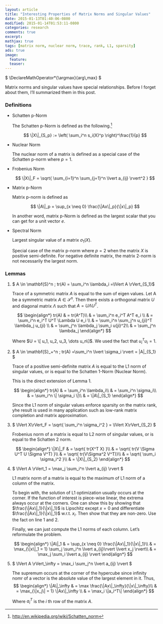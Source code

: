 ```yaml
---
layout: article
title: "Interesting Properties of Matrix Norms and Singular Values"
date: 2015-01-13T01:40:06-0800
modified: 2015-01-14T01:53:11-0800
categories: research
comments: true
excerpt:
mathjax: true
tags: [matrix norm, nuclear norm, trace, rank, L1, sparsity]
ads: true
image:
  feature:
  teaser:
---
```


<div tyle="display:none">
  $
    \DeclareMathOperator*{\argmax}{arg\,max}
  $
</div>

Matrix norms and singular values have special relationships. Before I forget about them, I’ll summarized them in this post.

### Definitions
* Schatten p-Norm

    The Schatten p-Norm is defined as the following.[^2]

    $$
    \|X\|_{S_p} := \left( \sum_i^n s_i(X)^p \right)^\frac{1}{p}
    $$

* Nuclear Norm

    The nuclear norm of a matrix is defined as a special case of the Schatten p-norm where $p=1$.


* Frobenius Norm

    $$
    \|X\|_F = \sqrt{ \sum_{i=1}^n \sum_{j=1}^n \lvert a_{ij} \rvert^2 }
    $$

* Matrix p-Norm

    Matrix p-norm is defined as

    $$
    \|A\|_p = \sup_{x \neq 0} \frac{\|Ax\|_p}{\|x\|_p}
    $$

    In another word, matrix p-Norm is defined as the largest scalar that you can get for a unit vector $e$.

* Spectral Norm

    Largest singular value of a matrix $\sigma_1(X)$.
    
    Special case of the matrix p-norm where $p=2$ when the matrix $X$ is positive semi-definite. For negative definite matrix, the matrix 2-norm is not necessarily the largest norm.

### Lemmas

1. $ A \in \mathbf{S}^n \; tr(A) = \sum_i^n \lambda_i =\lVert A \rVert_{S_1}$

    Trace of a symmetric matrix $A$ is equal to the sum of eigen values.
    Let A be a symmetric matrix $A \in \mathcal{S}^{n}$. Then there exists a orthogonal matrix $U$ and diagonal matrix $\Lambda$ such that $A = U \Lambda U^T$. 

    $$
    \begin{align*}
    tr(A) & = tr(A^T)\\
    & = \sum_i^n e_i^T A^T e_i \\
    & = \sum_i^n e_i^T U^T \Lambda U e_i \\
    & = \sum_i^n \sum_j^n u_{ji}^T \lambda_j u_{ji} \\
    & = \sum_j^n \lambda_j \sum_i u{ji}^2\\
    & = \sum_j^n \lambda_j
    \end{align*}
    $$

    Where $U = \[ u_1, u_2, u_3, \dots u_n\]$. We used the fact that $u_i^T u_i = 1$.

2. $ A \in \mathbf{S}\_+^n \; tr(A) =\sum_i^n \lvert \sigma_i \rvert = \|A\|_{S_1} $

    Trace of a positive semi-definite matrix $A$ is equal to the L1 norm of singular values, or is equal to the Schatten 1-Norm (Nuclear Norm).

    This is the direct extension of Lemma 1.

    $$
    \begin{align*}
    tr(A) & = \sum_i^n \lambda_i\\
    & = \sum_i^n \sigma_i\\
    & = \sum_i^n \| \sigma_i \|\\
    & = \|A\|_{S_1}
    \end{align*}
    $$

    Since the L1 norm of singular values enforce sparsity on the matrix rank, yhe result is used in many application such as low-rank matrix completion and matrix approximation.

3. $ \lVert X\rVert_F = \sqrt{ \sum_i^n \sigma_i^2 } = \lVert X\rVert_{S_2} $

    Frobenius norm of a matrix is equal to L2 norm of singular values, or is equal to the Schatten 2 norm.

    $$
    \begin{align*}
    \|X\|_F & = \sqrt{ tr(X^T X) }\\
    & = \sqrt{ tr(V \Sigma U^T U \Sigma V^T) }\\
    & = \sqrt{ tr(V\Sigma^2 V^T)}\\
    & = \sqrt{ \sum_i \sigma_i^2 }\\
    & = \|X\|_{S_2}
    \end{align*}
    $$

4. $ \lVert A \rVert_1 = \max_j \sum_i^n \lvert a_{ij} \rvert $

    L1 matrix norm of a matrix is equal to the maximum of L1 norm of a column of the matrix.

    To begin with, the solution of L1 optimization usually occurs at the corner. If the function of interest is piece-wise linear, the extrema always occur at the corners. One can show this by showing that $\frac{\|Ax\|_1}{\|x\|_1}$ is Lipschitz except $x = 0$ and differentiate $\frac{\|Ax\|_1}{\|x\|_1}$ w.r.t. $x_i$. Then show that they are non-zero. Use the fact on line 1 and 2.

    Finally, we can just compute the L1 norms of each column. Let’s reformulate the problem.

    $$
    \begin{align*}
    \|A\|_1 & = \sup_{x \neq 0} \frac{\|Ax\|_1}{\|x\|_1}\\
    & = \max_{\|x\|_1 = 1} \sum_j \sum_i^n \lvert a_{ij}\rvert \lvert x_j \rvert\\
    & = \max_j \sum_i \lvert a_{ij} \rvert
    \end{align*}
    $$



5. $ \lVert A \rVert\_\infty = \max_i \sum_j^n \lvert a_{ij} \rvert $


    The supremum occurs at the corner of the hypercube since infinity nomr of a vector is the absolute value of the largest element in it. Thus,
    $$
    \begin{align*}
    \|A\|_\infty & = \max \frac{\|Ax\|_\infty}{\|x\|_\infty}\\
    & = \max_{\|x_j\| = 1} \|Ax\|_\infty \\
    & = \max_i \|a_i^T\|
    \end{align*}
    $$

    Where $a_i^T$ is the $i$ th row of the matrix $A$.


[^1]: B. Recht, M. Fazel, P. A. Parrillo, *Guaranteed Minimum-Rank Solutions of Linear Matrix Equations via Nuclear Norm Minimization*, SIAM Review, Volume 52, Issue 3, pp. 471-501 (2010)
[^2]: http://en.wikipedia.org/wiki/Schatten_norm
